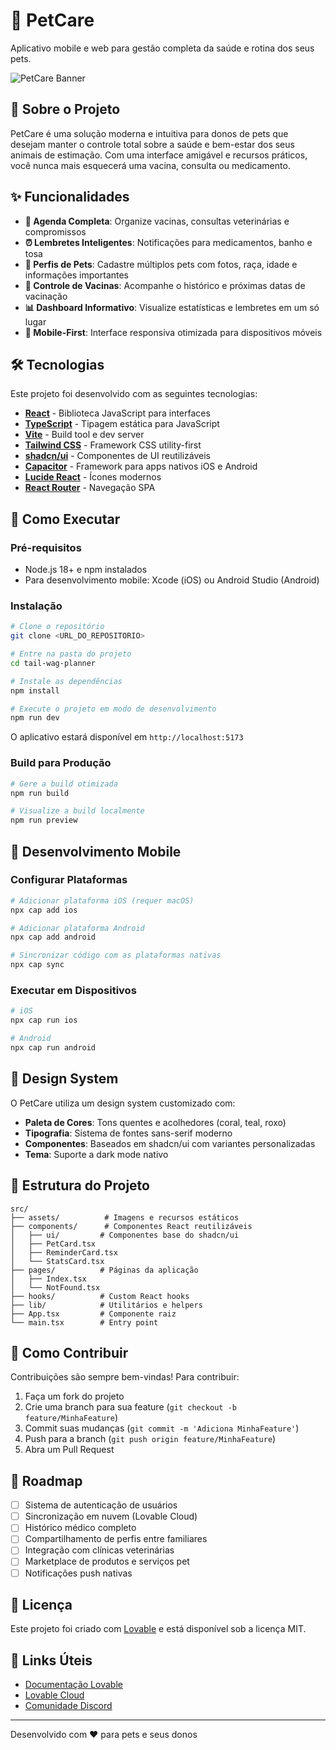 # 🐾 PetCare

Aplicativo mobile e web para gestão completa da saúde e rotina dos seus pets.

![PetCare Banner](src/assets/hero-pets.jpg)

## 📱 Sobre o Projeto

PetCare é uma solução moderna e intuitiva para donos de pets que desejam manter o controle total sobre a saúde e bem-estar dos seus animais de estimação. Com uma interface amigável e recursos práticos, você nunca mais esquecerá uma vacina, consulta ou medicamento.

## ✨ Funcionalidades

- **📅 Agenda Completa**: Organize vacinas, consultas veterinárias e compromissos
- **⏰ Lembretes Inteligentes**: Notificações para medicamentos, banho e tosa
- **🐶 Perfis de Pets**: Cadastre múltiplos pets com fotos, raça, idade e informações importantes
- **💉 Controle de Vacinas**: Acompanhe o histórico e próximas datas de vacinação
- **📊 Dashboard Informativo**: Visualize estatísticas e lembretes em um só lugar
- **📱 Mobile-First**: Interface responsiva otimizada para dispositivos móveis

## 🛠️ Tecnologias

Este projeto foi desenvolvido com as seguintes tecnologias:

- **[React](https://react.dev/)** - Biblioteca JavaScript para interfaces
- **[TypeScript](https://www.typescriptlang.org/)** - Tipagem estática para JavaScript
- **[Vite](https://vitejs.dev/)** - Build tool e dev server
- **[Tailwind CSS](https://tailwindcss.com/)** - Framework CSS utility-first
- **[shadcn/ui](https://ui.shadcn.com/)** - Componentes de UI reutilizáveis
- **[Capacitor](https://capacitorjs.com/)** - Framework para apps nativos iOS e Android
- **[Lucide React](https://lucide.dev/)** - Ícones modernos
- **[React Router](https://reactrouter.com/)** - Navegação SPA

## 🚀 Como Executar

### Pré-requisitos

- Node.js 18+ e npm instalados
- Para desenvolvimento mobile: Xcode (iOS) ou Android Studio (Android)

### Instalação

```bash
# Clone o repositório
git clone <URL_DO_REPOSITORIO>

# Entre na pasta do projeto
cd tail-wag-planner

# Instale as dependências
npm install

# Execute o projeto em modo de desenvolvimento
npm run dev
```

O aplicativo estará disponível em `http://localhost:5173`

### Build para Produção

```bash
# Gere a build otimizada
npm run build

# Visualize a build localmente
npm run preview
```

## 📱 Desenvolvimento Mobile

### Configurar Plataformas

```bash
# Adicionar plataforma iOS (requer macOS)
npx cap add ios

# Adicionar plataforma Android
npx cap add android

# Sincronizar código com as plataformas nativas
npx cap sync
```

### Executar em Dispositivos

```bash
# iOS
npx cap run ios

# Android
npx cap run android
```

## 🎨 Design System

O PetCare utiliza um design system customizado com:

- **Paleta de Cores**: Tons quentes e acolhedores (coral, teal, roxo)
- **Tipografia**: Sistema de fontes sans-serif moderno
- **Componentes**: Baseados em shadcn/ui com variantes personalizadas
- **Tema**: Suporte a dark mode nativo

## 📂 Estrutura do Projeto

```
src/
├── assets/          # Imagens e recursos estáticos
├── components/      # Componentes React reutilizáveis
│   ├── ui/         # Componentes base do shadcn/ui
│   ├── PetCard.tsx
│   ├── ReminderCard.tsx
│   └── StatsCard.tsx
├── pages/          # Páginas da aplicação
│   ├── Index.tsx
│   └── NotFound.tsx
├── hooks/          # Custom React hooks
├── lib/            # Utilitários e helpers
├── App.tsx         # Componente raiz
└── main.tsx        # Entry point
```

## 🤝 Como Contribuir

Contribuições são sempre bem-vindas! Para contribuir:

1. Faça um fork do projeto
2. Crie uma branch para sua feature (`git checkout -b feature/MinhaFeature`)
3. Commit suas mudanças (`git commit -m 'Adiciona MinhaFeature'`)
4. Push para a branch (`git push origin feature/MinhaFeature`)
5. Abra um Pull Request

## 📝 Roadmap

- [ ] Sistema de autenticação de usuários
- [ ] Sincronização em nuvem (Lovable Cloud)
- [ ] Histórico médico completo
- [ ] Compartilhamento de perfis entre familiares
- [ ] Integração com clínicas veterinárias
- [ ] Marketplace de produtos e serviços pet
- [ ] Notificações push nativas

## 📄 Licença

Este projeto foi criado com [Lovable](https://lovable.dev) e está disponível sob a licença MIT.

## 🔗 Links Úteis

- [Documentação Lovable](https://docs.lovable.dev/)
- [Lovable Cloud](https://docs.lovable.dev/features/cloud)
- [Comunidade Discord](https://discord.com/channels/1119885301872070706/1280461670979993613)

---

Desenvolvido com ❤️ para pets e seus donos
